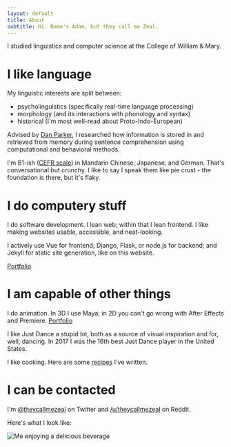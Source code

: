 ```yaml
---
layout: default
title: About
subtitle: Hi. Name's Adam, but they call me Zeal.
---
```


I studied linguistics and computer science at the College of William & Mary.

# I like language

My linguistic interests are split between:

* psycholinguistics (specifically real-time language processing)
* morphology (and its interactions with phonology and syntax)
* historical (I'm most well-read about Proto-Indo-European)

Advised by [Dan Parker](http://cell.wm.edu/parker/), I researched how information is stored in and retrieved from memory during sentence comprehension using computational and behavioral methods.

I'm B1-ish ([CEFR scale](https://en.wikipedia.org/wiki/Common_European_Framework_of_Reference_for_Languages)) in Mandarin Chinese, Japanese, and German. That's conversational but crunchy. I like to say I speak them like pie crust - the foundation is there, but it's flaky.

# I do computery stuff

I do software development. I lean web; within that I lean frontend. I like making websites usable, accessible, and neat-looking.

I actively use Vue for frontend; Django, Flask, or node.js for backend; and Jekyll for static site generation, like on this website.

[Portfolio](portfolio#computery)

# I am capable of other things

I do animation. In 3D I use Maya; in 2D you can't go wrong with After Effects and Premiere. [Portfolio](portfolio#video)

I like Just Dance a stupid lot, both as a source of visual inspiration and for, well, dancing. In 2017 I was the 16th best Just Dance player in the United States.

I like cooking. Here are some [recipes](https://www.cinc.kitchen/users/Adam) I've written.

# I can be contacted

I'm [@theycallmezeal](http://twitter.com/theycallmezeal) on Twitter and [/u/theycallmezeal](http://reddit.com/u/theycallmezeal) on Reddit.

Here's what I look like:

![Me enjoying a delicious beverage](images/coke.png)

